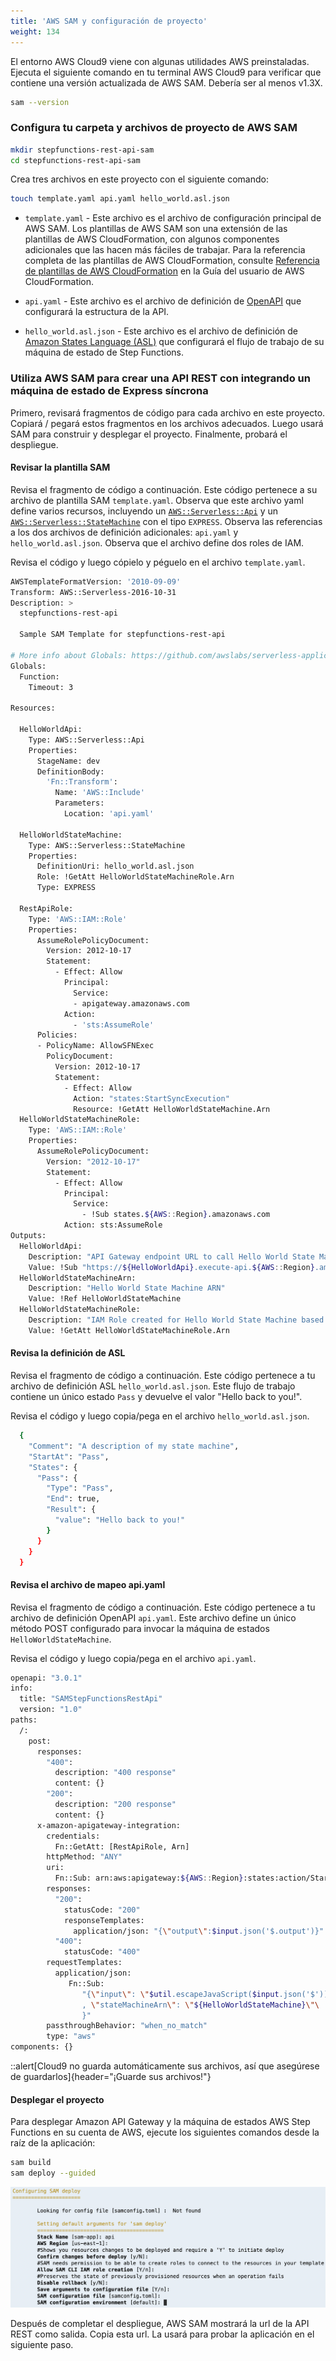 ```yaml
---
title: 'AWS SAM y configuración de proyecto'
weight: 134
---
```


El entorno AWS Cloud9 viene con algunas utilidades AWS preinstaladas. Ejecuta el siguiente comando en tu terminal AWS Cloud9 para verificar que contiene una versión actualizada de AWS SAM. Debería ser al menos v1.3X.

```bash
sam --version
```

### Configura tu carpeta y archivos de proyecto de AWS SAM

```bash
mkdir stepfunctions-rest-api-sam
cd stepfunctions-rest-api-sam
```

Crea tres archivos en este proyecto con el siguiente comando:

```bash
touch template.yaml api.yaml hello_world.asl.json
```

- `template.yaml` - Este archivo es el archivo de configuración principal de AWS SAM. Los plantillas de AWS SAM son una extensión de las plantillas de AWS CloudFormation, con algunos componentes adicionales que las hacen más fáciles de trabajar. Para la referencia completa de las plantillas de AWS CloudFormation, consulte [Referencia de plantillas de AWS CloudFormation](https://docs.aws.amazon.com/AWSCloudFormation/latest/UserGuide/template-reference.html) en la Guía del usuario de AWS CloudFormation.

- `api.yaml` - Este archivo es el archivo de definición de [OpenAPI](https://github.com/OAI/OpenAPI-Specification/blob/main/versions/3.0.1.md) que configurará la estructura de la API.

- `hello_world.asl.json` - Este archivo es el archivo de definición de [Amazon States Language (ASL)](https://docs.aws.amazon.com/step-functions/latest/dg/concepts-amazon-states-language.html) que configurará el flujo de trabajo de su máquina de estado de Step Functions.

### Utiliza AWS SAM para crear una API REST con integrando un máquina de estado de Express síncrona

Primero, revisará fragmentos de código para cada archivo en este proyecto. Copiará / pegará estos fragmentos en los archivos adecuados. Luego usará SAM para construir y desplegar el proyecto. Finalmente, probará el despliegue.

#### Revisar la plantilla SAM

Revisa el fragmento de código a continuación. Este código pertenece a su archivo de plantilla SAM `template.yaml`. Observa que este archivo yaml define varios recursos, incluyendo un [`AWS::Serverless::Api`](https://docs.aws.amazon.com/serverless-application-model/latest/developerguide/sam-resource-api.html) y un [`AWS::Serverless::StateMachine`](https://docs.aws.amazon.com/serverless-application-model/latest/developerguide/sam-resource-statemachine.html) con el tipo `EXPRESS`. Observa las referencias a los dos archivos de definición adicionales: `api.yaml` y `hello_world.asl.json`. Observa que el archivo define dos roles de IAM.

Revisa el código y luego cópielo y péguelo en el archivo `template.yaml`.

```bash
AWSTemplateFormatVersion: '2010-09-09'
Transform: AWS::Serverless-2016-10-31
Description: >
  stepfunctions-rest-api

  Sample SAM Template for stepfunctions-rest-api

# More info about Globals: https://github.com/awslabs/serverless-application-model/blob/master/docs/globals.rst
Globals:
  Function:
    Timeout: 3

Resources:

  HelloWorldApi:
    Type: AWS::Serverless::Api
    Properties:
      StageName: dev
      DefinitionBody:
        'Fn::Transform':
          Name: 'AWS::Include'
          Parameters:
            Location: 'api.yaml'

  HelloWorldStateMachine:
    Type: AWS::Serverless::StateMachine
    Properties:
      DefinitionUri: hello_world.asl.json
      Role: !GetAtt HelloWorldStateMachineRole.Arn
      Type: EXPRESS

  RestApiRole:
    Type: 'AWS::IAM::Role'
    Properties:
      AssumeRolePolicyDocument:
        Version: 2012-10-17
        Statement:
          - Effect: Allow
            Principal:
              Service:
              - apigateway.amazonaws.com
            Action:
              - 'sts:AssumeRole'
      Policies:
      - PolicyName: AllowSFNExec
        PolicyDocument:
          Version: 2012-10-17
          Statement:
            - Effect: Allow
              Action: "states:StartSyncExecution"
              Resource: !GetAtt HelloWorldStateMachine.Arn
  HelloWorldStateMachineRole:
    Type: 'AWS::IAM::Role'
    Properties:
      AssumeRolePolicyDocument:
        Version: "2012-10-17"
        Statement:
          - Effect: Allow
            Principal:
              Service:
                - !Sub states.${AWS::Region}.amazonaws.com
            Action: sts:AssumeRole
Outputs:
  HelloWorldApi:
    Description: "API Gateway endpoint URL to call Hello World State Machine"
    Value: !Sub "https://${HelloWorldApi}.execute-api.${AWS::Region}.amazonaws.com/dev/"
  HelloWorldStateMachineArn:
    Description: "Hello World State Machine ARN"
    Value: !Ref HelloWorldStateMachine
  HelloWorldStateMachineRole:
    Description: "IAM Role created for Hello World State Machine based on the specified SAM Policy Templates"
    Value: !GetAtt HelloWorldStateMachineRole.Arn
```

#### Revisa la definición de ASL

Revisa el fragmento de código a continuación. Este código pertenece a tu archivo de definición ASL `hello_world.asl.json`. Este flujo de trabajo contiene un único estado `Pass` y devuelve el valor "Hello back to you!".

Revisa el código y luego copia/pega en el archivo `hello_world.asl.json`.

```bash
  {
    "Comment": "A description of my state machine",
    "StartAt": "Pass",
    "States": {
      "Pass": {
        "Type": "Pass",
        "End": true,
        "Result": {
          "value": "Hello back to you!"
        }
      }
    }
  }
```

#### Revisa el archivo de mapeo api.yaml

Revisa el fragmento de código a continuación. Este código pertenece a tu archivo de definición OpenAPI `api.yaml`. Este archivo define un único método POST configurado para invocar la máquina de estados `HelloWorldStateMachine`.

Revisa el código y luego copia/pega en el archivo `api.yaml`.

```bash
openapi: "3.0.1"
info:
  title: "SAMStepFunctionsRestApi"
  version: "1.0"
paths:
  /:
    post:
      responses:
        "400":
          description: "400 response"
          content: {}
        "200":
          description: "200 response"
          content: {}
      x-amazon-apigateway-integration:
        credentials:
          Fn::GetAtt: [RestApiRole, Arn]
        httpMethod: "ANY"
        uri:
          Fn::Sub: arn:aws:apigateway:${AWS::Region}:states:action/StartSyncExecution
        responses:
          "200":
            statusCode: "200"
            responseTemplates:
              application/json: "{\"output\":$input.json('$.output')}"
          "400":
            statusCode: "400"
        requestTemplates:
          application/json:
             Fn::Sub:
                "{\"input\": \"$util.escapeJavaScript($input.json('$'))\"\
                , \"stateMachineArn\": \"${HelloWorldStateMachine}\"\
                }"
        passthroughBehavior: "when_no_match"
        type: "aws"
components: {}
```

::alert[Cloud9 no guarda automáticamente sus archivos, así que asegúrese de guardarlos]{header="¡Guarde sus archivos!"}

#### Desplegar el proyecto

Para desplegar Amazon API Gateway y la máquina de estados AWS Step Functions en su cuenta de AWS, ejecute los siguientes comandos desde la raíz de la aplicación:

```bash
sam build
sam deploy --guided
```

![AWS SAM deploy](/static/img/module-11/sam-deploy.png)

Después de completar el despliegue, AWS SAM mostrará la url de la API REST como salida. Copia esta url. La usará para probar la aplicación en el siguiente paso.
